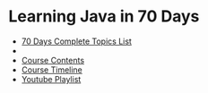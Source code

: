 # Learning Java in 70 Days
<ul>
 <li>
<a href="https://cutt.ly/learn_java_in_70_days_repo">70 Days Complete Topics List</a></li>
<li>
 <li>
<a href="https://cutt.ly/learn_java_course_outline">Course Contents</a></li>
<li>
<a href="https://cutt.ly/learn_java_timeline">Course Timeline </a>
 </li>
 <li>
 <a href="https://cutt.ly/redirect_github_to_learn_java_in_70_days">Youtube Playlist</a>
</li>
 </ul>
